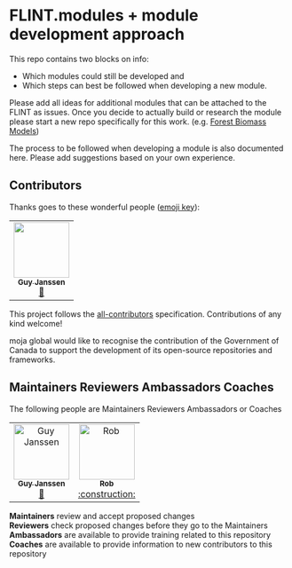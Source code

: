 # FLINT.modules + module development approach
This repo contains two blocks on info: 
* Which modules could still be developed and 
* Which steps can best be followed when developing a new module. 

Please add all ideas for additional modules that can be attached to the FLINT as issues. Once you decide to actually build or research the module please start a new repo specifically for this work. (e.g. [Forest Biomass Models](https://github.com/moja-global/FLINT.Module.Forest_biomass_model))

The process to be followed when developing a module is also documented here. Please add suggestions based on your own experience. 


## Contributors

Thanks goes to these wonderful people ([emoji key](https://allcontributors.org/docs/en/emoji-key)): 

<!-- ALL-CONTRIBUTORS-LIST:START - Do not remove or modify this section -->
<!-- prettier-ignore-start -->
<!-- markdownlint-disable -->
<table>
  <tr>
    <td align="center"><a href="https://github.com/gmajan"><img src="https://avatars0.githubusercontent.com/u/8733319?v=4" width="100px;" alt=""/><br /><sub><b>Guy Janssen</b></sub></a><br /><a href="#maintenance-gmajan" title="Maintenance">🚧</a></td>
   </td>
  </tr>
</table>

<!-- markdownlint-enable -->
<!-- prettier-ignore-end -->
<!-- ALL-CONTRIBUTORS-LIST:END -->

This project follows the [all-contributors](https://github.com/all-contributors/all-contributors) specification. Contributions of any kind welcome!  

moja global would like to recognise the contribution of the Government of Canada to support the development of its open-source repositories and frameworks.
  
  
## Maintainers Reviewers Ambassadors Coaches

The following people are Maintainers Reviewers Ambassadors or Coaches

<table><tr><td align="center"><a href="https://github.com/gmajan"><img src="https://avatars0.githubusercontent.com/u/8733319?v=4" width="100px;" alt="Guy Janssen"/><br /><sub><b>Guy Janssen</b></sub></a><br /><a href="#maintenance-gmajan" title="Maintenance">🚧</a></td>
  <td align="center"><a href="https://github.com/RobboW"><img src="https://avatars0.githubusercontent.com/u/8421695?s=400&u=0952f478b8830e48e61add60c41aafd98779c8a8&v=4" width="100px;" alt="Rob"/><br /><sub><b>Rob</b></sub></a><br /><a href="#maintenance-rob" title="Maintenance">:construction:</a></td></tr></table>

**Maintainers** review and accept proposed changes  
**Reviewers** check proposed changes before they go to the Maintainers  
**Ambassadors** are available to provide training related to this repository  
**Coaches** are available to provide information to new contributors to this repository  

